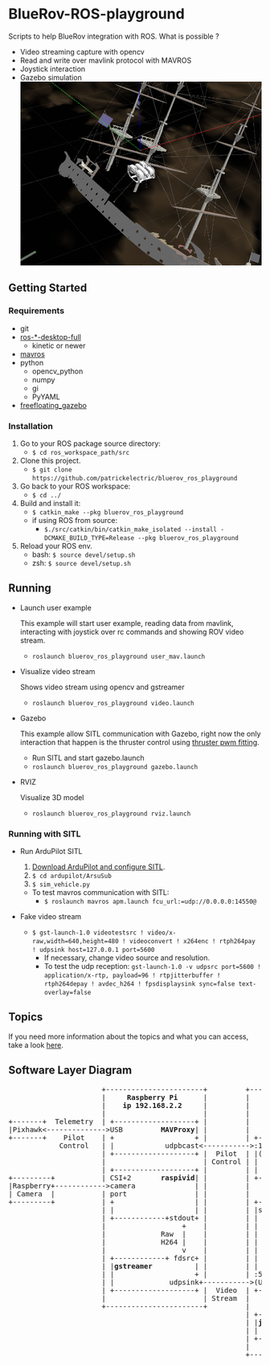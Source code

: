 # BlueRov-ROS-playground
Scripts to help BlueRov integration with ROS.
What is possible ?
- Video streaming capture with opencv
- Read and write over mavlink protocol with MAVROS
- Joystick interaction
- Gazebo simulation
![](doc/imgs/bluerov2_gazebo_underwater.png?raw=true)

## Getting Started

### Requirements ###
- git
- [ros-\*-desktop-full](http://wiki.ros.org/ROS/Installation)
  - kinetic or newer
- [mavros](http://wiki.ros.org/mavros)
- python
  - opencv_python
  - numpy
  - gi
  - PyYAML
- [freefloating_gazebo](https://github.com/freefloating-gazebo/freefloating_gazebo)


### Installation ###
 1. Go to your ROS package source directory:
    - `$ cd ros_workspace_path/src`
 2. Clone this project.
    - `$ git clone https://github.com/patrickelectric/bluerov_ros_playground`
 3. Go back to your ROS workspace:
    - `$ cd ../`
 4. Build and install it:
    - `$ catkin_make --pkg bluerov_ros_playground`
    - if using ROS from source:
        - `$./src/catkin/bin/catkin_make_isolated --install -DCMAKE_BUILD_TYPE=Release --pkg bluerov_ros_playground`
 5. Reload your ROS env.
    - bash: `$ source devel/setup.sh`
    - zsh: `$ source devel/setup.sh`

## Running ##

- Launch user example

    This example will start user example, reading data from mavlink, interacting with joystick over rc commands and showing ROV video stream.
    - `roslaunch bluerov_ros_playground user_mav.launch`

- Visualize video stream

    Shows video stream using opencv and gstreamer
    - `roslaunch bluerov_ros_playground video.launch`

- Gazebo

    This example allow SITL communication with Gazebo, right now the only interaction that happen is the thruster control using [thruster pwm fitting](https://colab.research.google.com/notebook#fileId=1CEDW9ONTJ8Aik-HVsqck8Y_EcHYLg0zK).
    - Run SITL and start gazebo.launch
    - `roslaunch bluerov_ros_playground gazebo.launch`

- RVIZ

    Visualize 3D model
    - `roslaunch bluerov_ros_playground rviz.launch`

### Running with SITL ###
- Run ArduPilot SITL

    1. [Download ArduPilot and configure SITL](http://ardupilot.org/dev/docs/setting-up-sitl-on-linux.html).
    2. `$ cd ardupilot/ArsuSub`
    3. `$ sim_vehicle.py`

    - To test mavros communication with SITL:
        - `$ roslaunch mavros apm.launch fcu_url:=udp://0.0.0.0:14550@`

- Fake video stream

    - `$ gst-launch-1.0 videotestsrc ! video/x-raw,width=640,height=480 ! videoconvert ! x264enc ! rtph264pay ! udpsink host=127.0.0.1 port=5600`
        - If necessary, change video source and resolution.
        - To test the udp reception: `gst-launch-1.0 -v udpsrc port=5600 ! application/x-rtp, payload=96 ! rtpjitterbuffer ! rtph264depay ! avdec_h264 ! fpsdisplaysink sync=false text-overlay=false`

## Topics ##
If you need more information about the topics and what you can access, take a look [here](doc/topics_and_data.md).

## Software Layer Diagram ##

<pre>
                      +-----------------------+         +------------------------+
                      |     <b>Raspberry Pi</b>      |         |    <b>Topside Commputer</b>   |
                      |    <b>ip 192.168.2.2</b>     |         |     <b>ip 192.168.2.1</b>     |
                      |                       |         |                        |
+-------+  Telemetry  | +-------------------+ |         |                        |
|Pixhawk<-------------->USB         <b>MAVProxy</b>| |         |                        |
+-------+    Pilot    | +                   + |         | +--------------------+ |
            Control   | |            udpbcast<----------->:14550         <b>MAVROS</b>| |
                      | +-------------------+ |  Pilot  | |(UDP)               | |
                      |                       | Control | |                    | |
                      | +-------------------+ |         | |       (ROS)        | |
+---------+           | CSI+2       <b>raspivid</b>| |         | +------+/mavros+-----+ |
|Raspberry+------------>camera              | |         |           ^            |
| Camera  |           | port                | |         |           |            |
+---------+           | +                   | |         | +---------v----------+ |
                      | |                   | |         | |subs.py      pubs.py| |
                      | +------------+stdout+ |         | |                    | |
                      |                  +    |         | |                    | |
                      |             Raw  |    |         | |                    | |
                      |             H264 |    |         | |                    | |
                      |                  v    |         | |      <b>user.py</b>       | |
                      | +------------+ fdsrc+ |         | |                    | |
                      | |<b>gstreamer</b>          | |         | |                    | |
                      | |                   + |         | :5600 video.py       | |
                      | |             udpsink+----------->(UDP)                | |
                      | +-------------------+ |  Video  | +---------^----------+ |
                      |                       | Stream  |           |            |
                      +-----------------------+         |           +            |
                                                        | +--------/joy--------+ |
                                                        | |<b>joy</b>     (ROS)       | |         +--------+
                                                        | |                  USB<----------+Joystick|
                                                        | +--------------------+ |  Pilot  +--------+
                                                        |                        | Control
                                                        +------------------------+
</pre>
